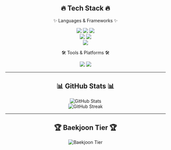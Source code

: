 <div align="center">
  <h2>🔥 Tech Stack 🔥</h2>
  <p>✨ Languages & Frameworks ✨</p>
  
  <img src="https://img.shields.io/badge/Java-007396?style=for-the-badge&logo=java&logoColor=white"> 
  <img src="https://img.shields.io/badge/C++-00599C?style=for-the-badge&logo=c%2B%2B&logoColor=white">
  <img src="https://img.shields.io/badge/Python-3776AB?style=for-the-badge&logo=python&logoColor=white"> 
  <br>
  <img src="https://img.shields.io/badge/SpringBoot-6DB33F?style=for-the-badge&logo=springboot&logoColor=white"> 
  <img src="https://img.shields.io/badge/Django-092E20?style=for-the-badge&logo=django&logoColor=white">
  <br>
  <img src="https://img.shields.io/badge/Swift-FA7343?style=for-the-badge&logo=swift&logoColor=white">

  <p>🛠️ Tools & Platforms 🛠️</p>
  <img src="https://img.shields.io/badge/GitHub-181717?style=for-the-badge&logo=github&logoColor=white">
  <img src="https://img.shields.io/badge/Git-F05032?style=for-the-badge&logo=git&logoColor=white">
</div>

---

<div align="center">
  <h2>📊 GitHub Stats 📊</h2>
  <img src="https://github-readme-stats.vercel.app/api?username=fjqmqjrm&show_icons=true&theme=radical" alt="GitHub Stats">
  <br>
  <img src="https://github-readme-streak-stats.herokuapp.com/?user=fjqmqjrm&theme=radical" alt="GitHub Streak">
</div>

---

<div align="center">
  <h2>🏆 Baekjoon Tier 🏆</h2>
  <img src="http://mazassumnida.wtf/api/v2/generate_badge?boj=fjqmqjrm" alt="Baekjoon Tier">
</div>

<!--
**fjqmqjrm/fjqmqjrm** is a ✨ _special_ ✨ repository because its `README.md` (this file) appears on your GitHub profile.

Here are some ideas to get you started:

- 🔭 I’m currently working on ...
- 🌱 I’m currently learning ...
- 👯 I’m looking to collaborate on ...
- 🤔 I’m looking for help with ...
- 💬 Ask me about ...
- 📫 How to reach me: ...
- 😄 Pronouns: ...
- ⚡ Fun fact: ...
-->

